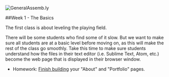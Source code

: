 ![GeneralAssemb.ly](https://github.com/generalassembly/ga-ruby-on-rails-for-devs/raw/master/images/ga.png "GeneralAssemb.ly")

##Week 1 - The Basics

The first class is about leveling the playing field.

There will be some students who find some of it slow. But we want to make sure all students are at a basic level before moving on, as this will make the rest of the class go smoothly. Take this time to make sure students understand how the files in their text editor (i.e. Sublime Text, Atom, etc.) become the web page that is displayed in their browser window.

* Homework: [Finish building](Assignment/README.md) your "About" and "Portfolio" pages.  
